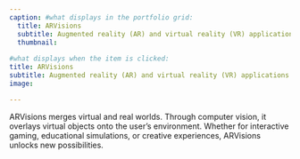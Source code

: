 ```yaml
---
caption: #what displays in the portfolio grid:
  title: ARVisions
  subtitle: Augmented reality (AR) and virtual reality (VR) applications
  thumbnail: 
  
#what displays when the item is clicked:
title: ARVisions
subtitle: Augmented reality (AR) and virtual reality (VR) applications
image: 

---
```

 ARVisions merges virtual and real worlds. Through computer vision, it overlays virtual objects onto the user’s environment. Whether for interactive gaming, educational simulations, or creative experiences, ARVisions unlocks new possibilities.

